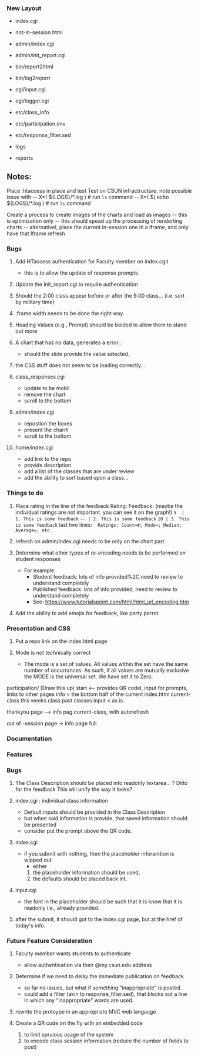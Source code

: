 ### New Layout

  * index.cgi
  * not-in-session.html
  * admin/index.cgi
  * admin/init_report.cgi
  * bin/report2html
  * bin/log2report
  * cgi/input.cgi
  * cgi/logger.cgi
  * etc/class_info
  * etc/participation.env
  * etc/response_filter.sed

  * logs
  * reports


## Notes:
   Place .htaccess in place and test
   Test on CSUN infractructure, note possible issue with 
     -- X=( ${LOGS}/\*.log )                 # run `ls` command
     -- X=( $( echo ${LOGS}/\*.log )                 # run `ls` command

   Create a process to create images of the charts and load as images -- this is optimization only
     -- this should spead up the processing of renderting charts
     -- alternativel, place the current in-session one in a iframe, and only have that Iframe refresh



### Bugs
  1. Add HTaccess authentication for Faculty member on index.cgit
     - this is to allow the update of response prompts
  1. Update the init_report.cgi to require authentication
  1. Should the 2:00 class appear before or after the 9:00 class... (i.e. sort by military time)

  1. .frame width needs to be done the right way.
  
  1. Heading Values (e.g., Prompt) should be bolded to allow them to stand out more
  1. A chart that has no data, generates a error..

     - should the slide provide the value selected. 

  1. the CSS stuff does not seem to be loading correctly...

  1. class_responses.cgi
     - update to be mobil
     - remove the chart
     - scroll to the bottom
  1. admin/index.cgi
     - repostion the boxes
     - present the charrt
     - scroll to the bottom
  1. home/index.cgi
     - add link to the repo
     - provide description
     - add a list of the classes that are under review
     - add the ability to sort based upon a class...


### Things to do
  1. Place rating in the line of the feedback
     Rating:  Feedback:  (maybe the individual ratings are not important. you can see it on the graph!)
     ``5  | 1. This is some feedback``
     ``-- | 2. This is some feedback``
     ``10 | 3. This is some feedback``
     last two lines: 
       `` ``
       ``Ratings: Count=#; Mode=; Median; Average=; etc.``


  1. refresh on admin/index.cgi  needs to be only on the chart part

  1. Determine what other types of re-encoding needs to be performed on student responses
     - For example:
       * Student feedback: lots of info provided%2C need to review to understand completely
       * Published feedback: lots of info provided, need to review to understand completely
       * See: https://www.tutorialspoint.com/html/html_url_encoding.htm

  1. Add the ability to add emojis for feedback, like party parrot



### Presentation and CSS 
  1. Put a repo link on the index.html page


  1. Mode is not technically correct
     - The mode is a set of values.  All values within the set have the same number of occurrances.  As such, if all values are mutually exclusive the MODE is the universal set.  We have set it to Zero.

participation/  (Draw this up)
   start  <-- provides QR codel, input for prompts, links to other pages
        <QR Code>  <current-class>
   info  < the bottom half of the current index.html
      current-class
      this weeks class
      past classes
   input < as is

   thankyou page --> info pag
       current-class, with autorefresh

   out of -session page -> info page full


### Documentation

### Features
  
### Bugs


  1. The Class Description should be placed into readonly textarea... ?
     Ditto for the feedback
     This will unify the way it looks?


  1. index.cgi : individual class information
     - Default inputs should be provided in the Class Description
     - but when said information is provide, that saved information should be presented
     - consider put the prompt above the QR code.

  1. index.cgi
     - if you submit with nothing, then the placeholder inforamtion is wipped out.
        - either
         1. the placeholder information should be used,
         1. the defaults should be placed back int.
  1. input.cgi
     - the font in the placeholder should be such that it is know that it is readonly
       i.e., already provided.

  1. after the submit, it should got to the index.cgi page, but at the href of today's info.

   

### Future Feature Consideration
  1. Faculty member wants students to authenticate
     - allow authentication via their @my.csun.edu address

  1. Determine if we need to delay the immediate publication on feedback
     - so far no issues, but what if something "inappropriate" is posted.
     - could add a filter (akin to response_filter.sed), that blocks out a line in which any "inappropriate" words are used.

  1. rewrite the protoype in an appropriate MVC web langauge

  1. Create a QR code on the fly with an embedded code 
     1. to limit spruious usage of the system
     1. to encode class session information (reduce the number of fields to post)

